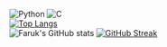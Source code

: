 ![Python](https://img.shields.io/badge/Python-3776AB?style=for-the-badge&logo=python&logoColor=white)
![C](https://img.shields.io/badge/C-00599C?style=for-the-badge&logo=c&logoColor=white)<br>
[![Top Langs](https://github-readme-stats.vercel.app/api/top-langs/?username=FarukErat&layout=compact)](https://github.com/FarukErat/github-readme-stats)<br>
![Faruk's GitHub stats](https://github-readme-stats.vercel.app/api?username=FarukErat&show_icons=true&theme=highcontrast)
[![GitHub Streak](https://github-readme-streak-stats.herokuapp.com/?user=FarukErat&theme=highcontrast)](https://git.io/streak-stats)
